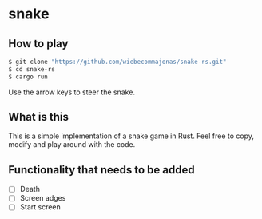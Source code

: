 # snake

## How to play

```sh
$ git clone "https://github.com/wiebecommajonas/snake-rs.git"
$ cd snake-rs
$ cargo run
```

Use the arrow keys to steer the snake.

## What is this

This is a simple implementation of a snake game in Rust. Feel free to copy, modify and play around with the code.

## Functionality that needs to be added

- [ ] Death
- [ ] Screen adges
- [ ] Start screen